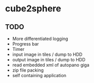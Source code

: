 # cube2sphere

## TODO

- More differentiated logging 
- Progress bar
- Timer
- input image in tiles / dump to HDD
- output image in tiles / dump to HDD
- read embedded xml of autopano giga
- zip file packing 
- self containing application
